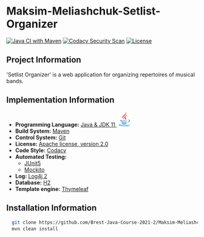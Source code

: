 # Maksim-Meliashchuk-Setlist-Organizer

[![Java CI with Maven](https://github.com/Brest-Java-Course-2021-2/Maksim-Meliashchuk-Setlist-Organizer/actions/workflows/maven.yml/badge.svg)](https://github.com/Brest-Java-Course-2021-2/Maksim-Meliashchuk-Setlist-Organizer/actions/workflows/maven.yml)
[![Codacy Security Scan](https://github.com/Brest-Java-Course-2021-2/Maksim-Meliashchuk-Setlist-Organizer/actions/workflows/codacy-analysis.yml/badge.svg)](https://github.com/Brest-Java-Course-2021-2/Maksim-Meliashchuk-Setlist-Organizer/actions/workflows/codacy-analysis.yml)
[![License](https://img.shields.io/badge/License-Apache_2.0-blue.svg)](https://opensource.org/licenses/Apache-2.0)

## Project Information

'Setlist Organizer' is a web application for organizing repertoires of musical bands.

## Implementation Information

- **Programming Language:** [Java & JDK 11](https://www.java.com)<a href="https://www.java.com" target="_blank"> <img src="https://raw.githubusercontent.com/devicons/devicon/master/icons/java/java-original.svg" alt="java" width="40" height="40"/> </a>
- **Build System:** [Maven](https://maven.apache.org/)
- **Control System:** [Git](https://git-scm.com/)
- **License:** [Apache license, version 2.0](http://www.apache.org/licenses/LICENSE-2.0)
- **Code Style:** [Codacy](https://www.codacy.com/)
- **Automated Testing:** 
    - [JUnit5](https://junit.org/junit5/)
    - [Mockito](http://site.mockito.org/)
- **Log:** [Log4j 2](https://logging.apache.org/log4j/2.x/)
- **Database:** [H2](http://www.h2database.com/html/main.html)
- **Template engine:** [Thymeleaf](https://www.thymeleaf.org/)

## Installation Information

```bash
  git clone https://github.com/Brest-Java-Course-2021-2/Maksim-Meliashchuk-Setlist-Organizer.git
  mvn clean install
```
